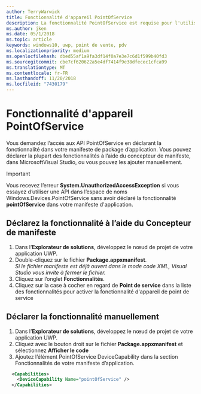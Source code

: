 ```yaml
---
author: TerryWarwick
title: Fonctionnalité d'appareil PointOfService
description: La fonctionnalité PointOfService est requise pour l'utilisation de l’espace de noms Windows.Devices.PointOfService.
ms.author: jken
ms.date: 05/1/2018
ms.topic: article
keywords: windows10, uwp, point de vente, pdv
ms.localizationpriority: medium
ms.openlocfilehash: dbed55af1a9fa3df14f0a7e3e7c6d1f599b40fd3
ms.sourcegitcommit: cbe7cf620622a5e4df7414f9e38dfecec1cfca99
ms.translationtype: MT
ms.contentlocale: fr-FR
ms.lasthandoff: 11/20/2018
ms.locfileid: "7430179"
---
```

# <a name="pointofservice-device-capability"></a>Fonctionnalité d'appareil PointOfService
Vous demandez l’accès aux API PointOfService en déclarant la fonctionnalité dans votre manifeste de package d’application. Vous pouvez déclarer la plupart des fonctionnalités à l’aide du concepteur de manifeste, dans MicrosoftVisual Studio, ou vous pouvez les ajouter manuellement.  

> [!Important]
> Vous recevez l’erreur **System.UnauthorizedAccessException** si vous essayez d’utiliser une API dans l’espace de noms Windows.Devices.PointOfService sans avoir déclaré la fonctionnalité **pointOfService** dans votre manifeste d'application. 

## <a name="declare-capability-using-manifest-designer"></a>Déclarez la fonctionnalité à l’aide du Concepteur de manifeste

1. Dans l’**Explorateur de solutions**, développez le nœud de projet de votre application UWP.
2. Double-cliquez sur le fichier **Package.appxmanifest**.  
*Si le fichier manifeste est déjà ouvert dans le mode code XML, Visual Studio vous invite à fermer le fichier.*
3. Cliquez sur l’onglet **Fonctionnalités**.
4. Cliquez sur la case à cocher en regard de **Point de service** dans la liste des fonctionnalités pour activer la fonctionnalité d'appareil de point de service


## <a name="declare-capability-manually"></a>Déclarer la fonctionnalité manuellement

1. Dans l’**Explorateur de solutions**, développez le nœud de projet de votre application UWP.
2. Cliquez avec le bouton droit sur le fichier **Package.appxmanifest** et sélectionnez **Afficher le code**
3. Ajoutez l’élément PointOfService DeviceCapability dans la section Fonctionnalités de votre manifeste d’application.  

```xml
  <Capabilities>
    <DeviceCapability Name="pointOfService" />
  </Capabilities>
   ```
